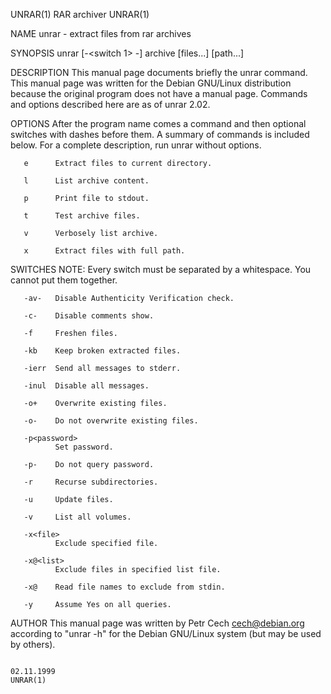 UNRAR(1)                                                                                         RAR archiver                                                                                        UNRAR(1)

NAME
       unrar - extract files from rar archives

SYNOPSIS
       unrar <command> [-<switch 1> -<switch N>] archive [files...] [path...]

DESCRIPTION
       This manual page documents briefly the unrar command.
       This manual page was written for the Debian GNU/Linux distribution because the original program does not have a manual page.
       Commands and options described here are as of unrar 2.02.

OPTIONS
       After the program name comes a command and then optional switches with dashes before them.  A summary of commands is included below.  For a complete description, run unrar without options.

       e      Extract files to current directory.

       l      List archive content.

       p      Print file to stdout.

       t      Test archive files.

       v      Verbosely list archive.

       x      Extract files with full path.

SWITCHES
       NOTE: Every switch must be separated by a whitespace. You cannot put them together.

       -av-   Disable Authenticity Verification check.

       -c-    Disable comments show.

       -f     Freshen files.

       -kb    Keep broken extracted files.

       -ierr  Send all messages to stderr.

       -inul  Disable all messages.

       -o+    Overwrite existing files.

       -o-    Do not overwrite existing files.

       -p<password>
              Set password.

       -p-    Do not query password.

       -r     Recurse subdirectories.

       -u     Update files.

       -v     List all volumes.

       -x<file>
              Exclude specified file.

       -x@<list>
              Exclude files in specified list file.

       -x@    Read file names to exclude from stdin.

       -y     Assume Yes on all queries.

AUTHOR
       This manual page was written by Petr Cech <cech@debian.org> according to "unrar -h" for the Debian GNU/Linux system (but may be used by others).

                                                                                                  02.11.1999                                                                                         UNRAR(1)
